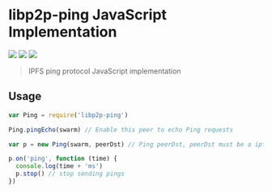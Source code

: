 libp2p-ping JavaScript Implementation
=====================================

[![](https://img.shields.io/badge/made%20by-Protocol%20Labs-blue.svg?style=flat-square)](http://ipn.io) [![](https://img.shields.io/badge/project-IPFS-blue.svg?style=flat-square)](http://ipfs.io/) [![](https://img.shields.io/badge/freejs-%23ipfs-blue.svg?style=flat-square)](http://webchat.freenode.net/?channels=%23ipfs)

> IPFS ping protocol JavaScript implementation

## Usage


```javascript
var Ping = require('libp2p-ping')

Ping.pingEcho(swarm) // Enable this peer to echo Ping requests

var p = new Ping(swarm, peerDst) // Ping peerDst, peerDst must be a ipfs-peer object

p.on('ping', function (time) {
  console.log(time + 'ms')
  p.stop() // stop sending pings
})
```
